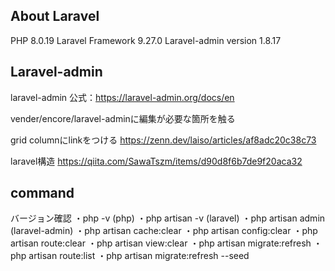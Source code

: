 ## About Laravel

PHP 8.0.19
Laravel Framework 9.27.0 
Laravel-admin version 1.8.17 

## Laravel-admin
laravel-admin
公式：https://laravel-admin.org/docs/en

vender/encore/laravel-adminに編集が必要な箇所を触る

grid columnにlinkをつける
https://zenn.dev/laiso/articles/af8adc20c38c73

laravel構造
https://qiita.com/SawaTszm/items/d90d8f6b7de9f20aca32

## command
バージョン確認
・php -v (php)
・php artisan -v (laravel)
・php artisan admin (laravel-admin)
・php artisan cache:clear
・php artisan config:clear
・php artisan route:clear
・php artisan view:clear
・php artisan migrate:refresh
・php artisan route:list
・php artisan migrate:refresh --seed